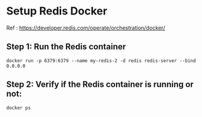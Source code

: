 #   Setup Redis Docker



Ref : https://developer.redis.com/operate/orchestration/docker/




##   Step 1: Run the Redis container


    docker run -p 6379:6379 --name my-redis-2 -d redis redis-server --bind 0.0.0.0



##  Step 2: Verify if the Redis container is running or not:

    docker ps